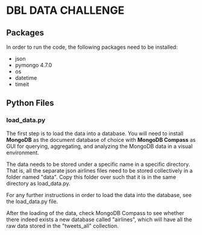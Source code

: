 # DBL DATA CHALLENGE

## Packages
In order to run the code, the following packages need to be installed: 
- json 
- pymongo 4.7.0
- os 
- datetime
- timeit

## Python Files

### load_data.py
The first step is to load the data into a database. You will need to install **MongoDB** as the document database of
choice with **MongoDB Compass** as GUI for querying, aggregating, and analyzing the MongoDB data in a visual 
environment.

The data needs to be stored under a specific name in a specific directory. That is, all the separate json 
airlines files need to be stored collectively in a folder named "data". Copy this folder over such that it is in 
the same directory as load_data.py. 

For any further instructions in order to load the data into the database, see the load_data.py file. 

After the loading of the data, check MongoDB Compass to see whether there indeed exists a new database called 
"airlines", which will have all the raw data stored in the "tweets_all" collection. 


